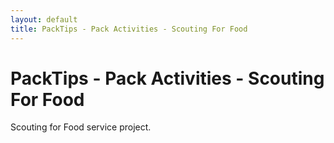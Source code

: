 ```yaml
---
layout: default
title: PackTips - Pack Activities - Scouting For Food
---
```


# PackTips - Pack Activities - Scouting For Food

Scouting for Food service project.
